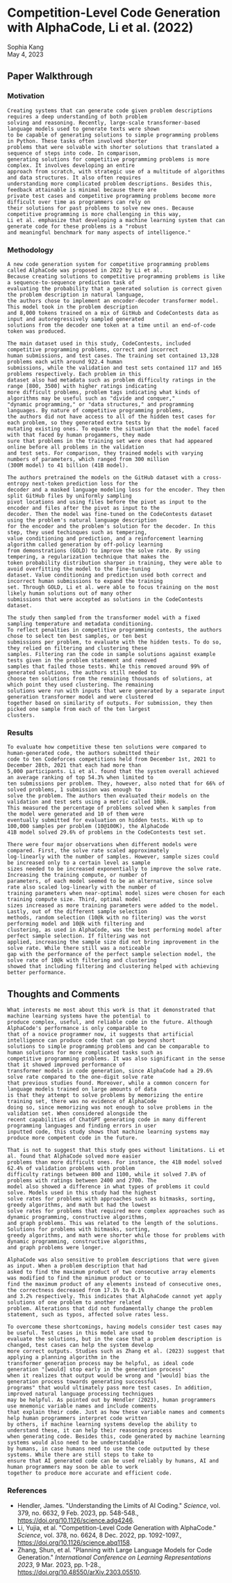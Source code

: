 # Competition-Level Code Generation with AlphaCode, Li et al. (2022)
Sophia Kang<br/>
May 4, 2023

## Paper Walkthrough
### Motivation
    Creating systems that can generate code given problem descriptions requires a deep understanding of both problem 
    solving and reasoning. Recently, large-scale transformer-based language models used to generate texts were shown
    to be capable of generating solutions to simple programming problems in Python. These tasks often involved shorter
    problems that were solvable with shorter solutions that translated a sequence of steps into code. In comparison,
    generating solutions for competitive programming problems is more complex. It involves developing an entire 
    approach from scratch, with strategic use of a multitude of algorithms and data structures. It also often requires
    understanding more complicated problem descriptions. Besides this, feedback attainable is minimal because there are
    private test cases and competitive programming problems become more difficult over time as programmers can rely on
    their solutions for past problems to solve new ones. Because competitive programming is more challenging in this way,
    Li et al. emphasize that developing a machine learning system that can generate code for these problems is a "robust
    and meaningful benchmark for many aspects of intelligence."

### Methodology
    A new code generation system for competitive programming problems called AlphaCode was proposed in 2022 by Li et al. 
    Because creating solutions to competitive programming problems is like a sequence-to-sequence prediction task of 
    evaluating the probability that a generated solution is correct given the problem description in natural language, 
    the authors chose to implement an encoder-decoder transformer model. This model took in the problem description 
    and 8,000 tokens trained on a mix of GitHub and CodeContests data as input and autoregressively sampled generated 
    solutions from the decoder one token at a time until an end-of-code token was produced.

    The main dataset used in this study, CodeContests, included competitive programming problems, correct and incorrect 
    human submissions, and test cases. The training set contained 13,328 problems each with around 922.4 human 
    submissions, while the validation and test sets contained 117 and 165 problems respectively. Each problem in this
    dataset also had metadata such as problem difficulty ratings in the range [800, 3500] with higher ratings indicating
    more difficult problems, problem tags indicating what kinds of algorithms may be useful such as "divide and conquer," 
    "dynamic programming," or "data structures," and programming languages. By nature of competitive programming problems,
    the authors did not have access to all of the hidden test cases for each problem, so they generated extra tests by 
    mutating existing ones. To equate the situation that the model faced with that faced by human progammers, they made
    sure that problems in the training set were ones that had appeared online before all problems in the validation
    and test sets. For comparison, they trained models with varying numbers of parameters, which ranged from 300 million
    (300M model) to 41 billion (41B model).

    The authors pretrained the models on the GitHub dataset with a cross-entropy next-token prediction loss for the
    decoder and a masked language modeling loss for the encoder. They then split GitHub files by uniformly sampling
    pivot locations and using files before the pivot as input to the encoder and files after the pivot as input to the
    decoder. Then the model was fine-tuned on the CodeContests dataset using the problem's natural language description
    for the encoder and the problem's solution for the decoder. In this step, they used techinques such as tempering,
    value conditioning and prediction, and a reinforcement learning algorithm called generation by off-policy learning
    from demonstrations (GOLD) to improve the solve rate. By using tempering, a regularization technique that makes the
    token probability distribution sharper in training, they were able to avoid overfitting the model to the fine-tuning
    dataset. Value conditioning and prediction used both correct and incorrect human submissions to expand the training
    set. Through GOLD, Li et al. were able to focus training on the most likely human solutions out of many other 
    submissions that were accepted as solutions in the CodeContests dataset.

    The study then sampled from the transformer model with a fixed sampling temperature and metadata conditioning. 
    To reflect penalties in competitive programming contests, the authors chose to select ten best samples, or ten best
    submissions per problem, to evaluate with the hidden tests. To do so, they relied on filtering and clustering these 
    samples. Filtering ran the code in sample solutions against example tests given in the problem statement and removed
    samples that failed those tests. While this removed around 99% of generated solutions, the authors still needed to 
    choose ten solutions from the remaining thousands of solutions, at which point they used clustering. The remaining
    solutions were run with inputs that were generated by a separate input generation transformer model and were clustered
    together based on similarity of outputs. For submission, they then picked one sample from each of the ten largest
    clusters.

### Results
    To evaluate how competitive these ten solutions were compared to human-generated code, the authors submitted their
    code to ten Codeforces competitions held from December 1st, 2021 to December 28th, 2021 that each had more than
    5,000 participants. Li et al. found that the system overall achieved an average ranking of top 54.3% when limited to
    ten submissions per problem. They, however, also noted that for 66% of solved problems, 1 submission was enough to 
    solve the problem. The authors then evaluated their models on the validation and test sets using a metric called 10@k.
    This measured the percentage of problems solved when k samples from the model were generated and 10 of them were 
    eventually submitted for evaluation on hidden tests. With up to 100,000 samples per problem (10@100K), the AlphaCode
    41B model solved 29.6% of problems in the CodeContests test set.

    There were four major observations when different models were compared. First, the solve rate scaled approximately
    log-linearly with the number of samples. However, sample sizes could be increased only to a certain level as sample
    sizes needed to be increased exponentially to improve the solve rate. Increasing the training compute, or number of
    parameters, of each model seemed to be an alternative, since solve rate also scaled log-linearly with the number of
    training parameters when near-optimal model sizes were chosen for each training compute size. Third, optimal model
    sizes increased as more training parameters were added to the model. Lastly, out of the different sample selection
    methods, random selection (10@k with no filtering) was the worst performing model and 10@k with filtering and
    clustering, as used in AlphaCode, was the best performing model after perfect sample selection. If filtering was not
    applied, increasing the sample size did not bring improvement in the solve rate. While there still was a noticeable 
    gap with the performance of the perfect sample selection model, the solve rate of 10@k with filtering and clustering
    showed that including filtering and clustering helped with achieving better performance.

## Thoughts and Comments
    What interests me most about this work is that it demonstrated that machine learning systems have the potential to
    produce complex, useful, and reliable code in the future. Although AlphaCode's performance is only comparable to
    that of a novice programmer now, it suggests that artificial intelligence can produce code that can go beyond short
    solutions to simple programming problems and can be comparable to human solutions for more complicated tasks such as
    competitive programming problems. It was also significant in the sense that it showed improved performance of
    transformer models in code generation, since AlphaCode had a 29.6% solve rate compared to the one-digit solve rate
    that previous studies found. Moreover, while a common concern for language models trained on large amounts of data
    is that they attempt to solve problems by memorizing the entire training set, there was no evidence of AlphaCode 
    doing so, since memorizing was not enough to solve problems in the validation set. When considered alongside the
    recent capabilities of ChatGPT generating code in many different programming languages and finding errors in user
    inputted code, this study shows that machine learning systems may produce more competent code in the future.

    That is not to suggest that this study goes without limitations. Li et al. found that AlphaCode solved more easier 
    problems than more difficult ones. For instance, the 41B model solved 62.4% of validation problems with problem
    difficulty ratings between 800 and 1100, while it solved 7.8% of problems with ratings between 2400 and 2700. The
    model also showed a difference in what types of problems it could solve. Models used in this study had the highest
    solve rates for problems with approaches such as bitmasks, sorting, greedy algorithms, and math but had the lowest
    solve rates for problems that required more complex approaches such as dynamic programming, constructive algorithms,
    and graph problems. This was related to the length of the solutions. Solutions for problems with bitmasks, sorting,
    greedy algorithms, and math were shorter while those for problems with dynamic programming, constructive algorithms,
    and graph problems were longer.

    AlphaCode was also sensitive to problem descriptions that were given as input. When a problem description that had
    asked to find the maximum product of two consecutive array elements was modified to find the minimum product or to
    find the maximum product of any elements instead of consecutive ones, the correctness decreased from 17.1% to 0.1%
    and 3.2% respectively. This indicates that AlphaCode cannot yet apply solutions of one problem to another related 
    problem. Alterations that did not fundamentally change the problem statement, such as typos, affected solve rates less.

    To overcome these shortcomings, having models consider test cases may be useful. Test cases in this model are used to
    evaluate the solutions, but in the case that a problem description is changed, test cases can help the system develop
    more correct outputs. Studies such as Zhang et al. (2023) suggest that applying a planning algorithm in the 
    transformer generation process may be helpful, as ideal code generation "[would] stop early in the generation process"
    when it realizes that output would be wrong and "[would] bias the generation process towards generating successful
    programs" that would ultimately pass more test cases. In addition, improved natural language processing techniques
    may be helpful. As pointed out by Hendler (2023), human programmers use mnemonic variable names and include comments
    that explain their code. Just as how these variable names and comments help human programmers interpret code written
    by others, if machine learning systems develop the ability to understand these, it can help their reasoning process
    when generating code. Besides this, code generated by machine learning systems would also need to be understandable 
    by humans, in case humans need to use the code outputted by these systems. While there are still steps to take to 
    ensure that AI generated code can be used reliably by humans, AI and human programmers may soon be able to work 
    together to produce more accurate and efficient code.

### References
- Hendler, James. "Understanding the Limits of AI Coding." *Science*, vol. 379, no. 6632, 9 Feb. 2023, pp. 548-548.,
  https://doi.org/10.1126/science.adg4246.
- Li, Yujia, et al. "Competition-Level Code Generation with AlphaCode." *Science*, vol. 378, no. 6624, 8 Dec. 2022, 
  pp. 1092-1097., https://doi.org/10.1126/science.abq1158.
- Zhang, Shun, et al. "Planning with Large Language Models for Code Generation." *International Conference on 
  Learning Representations 2023*, 9 Mar. 2023, pp. 1-28., https://doi.org/10.48550/arXiv.2303.05510.

